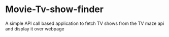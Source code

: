 # Movie-Tv-show-finder
A simple API call based application to fetch TV shows from the TV maze api and display it over webpage
